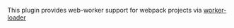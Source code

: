This plugin provides web-worker support for webpack projects via [worker-loader](https://github.com/webpack-contrib/worker-loader)
